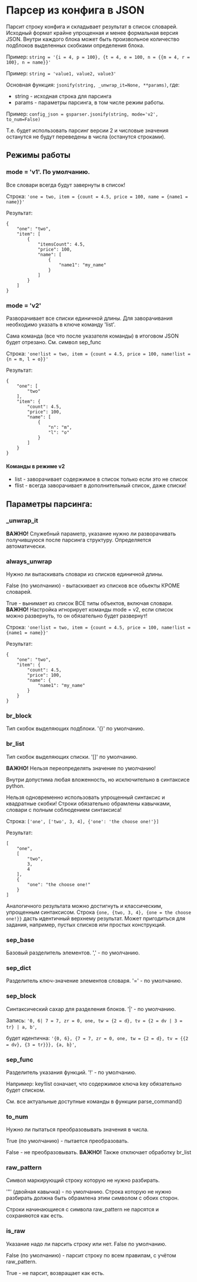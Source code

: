 # Парсер из конфига в JSON
Парсит строку конфига и складывает результат в список словарей. Исходный формат крайне упрощенная и менее формальная версия JSON. Внутри каждого блока может быть произвольное количество подблоков выделенных скобками определения блока.

Пример: ```string = '{i = 4, p = 100}, {t = 4, e = 100, n = {{m = 4, r = 100}, n = name}}'```

Пример: ```string = 'value1, value2, value3'```

Основная функция: ```jsonify(string, _unwrap_it=None, **params)```, где:

 * string - исходная строка для парсинга
 * params - параметры парсинга, в том числе режим работы.

Пример: ```config_json = gsparser.jsonify(string, mode='v2', to_num=False)```

Т.е. будет использовать парсинг версии 2 и числовые значения останутся не будут переведены в числа (останутся строками).

## Режимы работы

### mode = 'v1'. По умолчанию.
Все словари всегда будут завернуты в список!

Строка: ```'one = two, item = {count = 4.5, price = 100, name = {name1 = name}}'```

Результат:
```
{
    "one": "two",
    "item": [
        {
            "itemsCount": 4.5,
            "price": 100,
            "name": [
                {
                    "name1": "my_name"
                }
            ]
        }
    ]
}
```
### mode = 'v2'
Разворачивает все списки единичной длины. Для заворачивания необходимо указать в ключе команду 'list'.

Сама команда (все что после указателя команды) в итоговом JSON будет отрезано. См. символ sep_func

Строка: ```'one!list = two, item = {сount = 4.5, price = 100, name!list = {n = m, l = o}}'```

Результат:
```
{
    "one": [
        "two"
    ],
    "item": {
        "count": 4.5,
        "price": 100,
        "name": [
            {
                "n": "m",
                "l": "o"
            }
        ]
    }
}
```

#### Команды в режиме v2

 * list - заворачивает содержимое в список только если это не список
 * flist - всегда заворачивает в дополнительный список, даже списки!

## Параметры парсинга:

### _unwrap_it
**ВАЖНО!** Служебный параметр, указание нужно ли разворачивать получившуюся после парсинга структуру. Определяется автоматически.

### always_unwrap
Нужно ли вытаскивать словари из списков единичной длины.

False (по умолчанию) - вытаскивает из списков все обьекты КРОМЕ словарей.

True - вынимает из список ВСЕ типы объектов, включая словари. **ВАЖНО!** Настройка игнорирует команды mode = v2, если список можно развернуть, то он обязательно будет развернут!

Строка: ```'one!list = two, item = {count = 4.5, price = 100, name!list = {name1 = name}}'```

Результат:
```
{
    "one": "two",
    "item": {
        "count": 4.5,
        "price": 100,
        "name": {
            "name1": "my_name"
        }
    }
}
```
### br_block
Тип скобок выделяющих подблоки. '{}' по умолчанию.

### br_list
Тип скобок выделяющих списки. '[]' по умолчанию.

**ВАЖНО!** Нельзя переопределять значение по умолчанию!

Внутри допустима любая вложенность, но исключительно в синтаксисе python.

Нельзя одновременно использовать упрощенный синтаксис и квадратные скобки! Строки обязательно обрамлены кавычками, словари с полным соблюдением синтаксиса!

Строка: ```['one', ['two', 3, 4], {'one': 'the choose one!'}]```

Результат:
```
[
    "one",
    [
        "two",
        3,
        4
    ],
    {
        "one": "the choose one!"
    }
]
```
Аналогичного результата можно достигнуть и классическим, упрощенным синтаксисом. Строка ```{one, {two, 3, 4}, {one = the choose one!}}``` дасть идентичный верхнему результат. Может пригодиться для задания, например, пустых списков или простых конструкций.

### sep_base
Базовый разделитель элементов. ',' - по умолчанию.

### sep_dict
Разделитель ключ-значение элементов словаря. '=' - по умолчанию.

### sep_block
Синтаксический сахар для разделения блоков. '|' - по умолчанию.

Запись: ```'0, 6| 7 = 7, zr = 0, one, tw = {2 = d}, tv = {2 = dv | 3 = tr} | a, b'```,

будет идентична: ```'{0, 6}, {7 = 7, zr = 0, one, tw = {2 = d}, tv = {{2 = dv}, {3 = tr}}}, {a, b}'```,

### sep_func
Разделитель указания функций. '!' - по умолчанию.

Например: key!list означает, что содержимое ключа key обязательно будет списком.

См. все актуальные доступные команды в функции parse_command()

### to_num
Нужно ли пытаться преобразовывать значения в числа.

True (по умолчанию) - пытается преобразовать.

False - не преобразовывать. **ВАЖНО!** Также отключает обработку br_list

### raw_pattern
Символ маркирующий строку которую не нужно разбирать.

'"' (двойная кавычка) - по умолчанию. Строка которую не нужно разбирать должна быть обрамлена этим символом с обоих сторон.

Строки начинающиеся с символа raw_pattern не парсятся и сохраняются как есть.

### is_raw
Указание надо ли парсить строку или нет. False по умолчанию.

False (по умолчанию) - парсит строку по всем правилам, с учётом raw_pattern.

True - не парсит, возвращает как есть.
